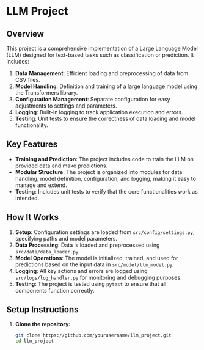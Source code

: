 # LLM Project

## Overview

This project is a comprehensive implementation of a Large Language Model (LLM) designed for text-based tasks such as classification or prediction. It includes:

1. **Data Management**: Efficient loading and preprocessing of data from CSV files.
2. **Model Handling**: Definition and training of a large language model using the Transformers library.
3. **Configuration Management**: Separate configuration for easy adjustments to settings and parameters.
4. **Logging**: Built-in logging to track application execution and errors.
5. **Testing**: Unit tests to ensure the correctness of data loading and model functionality.

## Key Features

- **Training and Prediction**: The project includes code to train the LLM on provided data and make predictions.
- **Modular Structure**: The project is organized into modules for data handling, model definition, configuration, and logging, making it easy to manage and extend.
- **Testing**: Includes unit tests to verify that the core functionalities work as intended.

## How It Works

1. **Setup**: Configuration settings are loaded from `src/config/settings.py`, specifying paths and model parameters.
2. **Data Processing**: Data is loaded and preprocessed using `src/data/data_loader.py`.
3. **Model Operations**: The model is initialized, trained, and used for predictions based on the input data in `src/model/llm_model.py`.
4. **Logging**: All key actions and errors are logged using `src/logs/log_handler.py` for monitoring and debugging purposes.
5. **Testing**: The project is tested using `pytest` to ensure that all components function correctly.

## Setup Instructions

1. **Clone the repository:**

   ```bash
   git clone https://github.com/yourusername/llm_project.git
   cd llm_project
